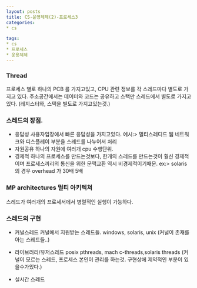 ```yaml
---
layout: posts
title: CS-운영체제(2)-프로세스3
categories:
* cs

tags:
* cs
* 프로세스
* 운용체제
---
```


### Thread

프로세스 별로 하나의 PCB 를 가지고있고, CPU 관련 정보를 각 스레드마다 별도로 가지고 있다.
주소공간에서는 데이터와 코드는 공유하고 스택만 스레드에서 별도로 가지고 있다.
(레지스터와, 스택을 별도로 가지고있는것.)

### 스레드의 장점.

* 응답성
  사용자입장에서 빠른 응답성을 가지고있다.
  예시:> 멀티스레디드 웹
  네트워크와 디스플레이 부분을 스레드를 나누어서 처리
* 자원공유
  하나의 자원에 여러개 cpu 수행단위.
* 경제적
  하나의 프로세스를 만드는것보다, 한개의 스레드를 만드는것이 훨신 경제적이며
  프로세스끼리의 통신을 위한 문맥교환 역시 비경제적이기때문.
  ex:> solaris의 경우 overhead 가 30배 5배

### MP architectures 멀티 아키텍쳐
스레드가 여러개의 프로세서에서 병렬적인 실행이 가능하다.


### 스레드의 구현
* 커널스레드
  커널에서 지원받는 스레드들.
  windows, solaris, unix
  (커널이 존재를 아는 스레드들..)

* 라이브러리/유저스레드
  posix pthreads, mach c-threads,solaris threads
  (커널이 모르는 스레드, 프로세스 본인이 관리를 하는것. 구현상에 제약적인 부분이 있을수가있다.)

* 실시간 스레드

